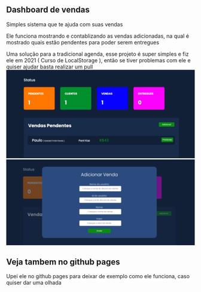 ## Dashboard de vendas
Simples sistema que te ajuda com suas vendas

Ele funciona mostrando e contablizando as vendas adicionadas, na qual é mostrado quais estão pendentes para poder serem entregues

Uma solução para a tradicional agenda, esse projeto é super simples e fiz ele em 2021 ( Curso de LocalStorage ), então se tiver problemas com ele e quiser ajudar basta realizar um pull
<br>
![Pagina principal](Exemplo/page.png)
![Adicionar](Exemplo/add.png)

## Veja tambem no github pages

Upei ele no github pages para deixar de exemplo como ele funciona, caso quiser dar uma olhada 